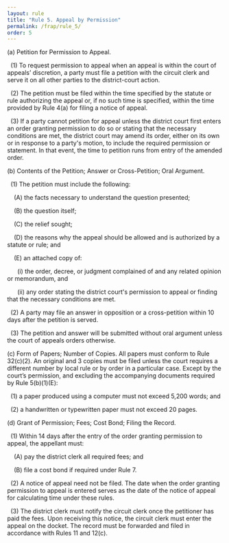 ```yaml
---
layout: rule
title: "Rule 5. Appeal by Permission"
permalink: /frap/rule_5/
order: 5
---
```


(a) Petition for Permission to Appeal.


&nbsp;&nbsp;(1) To request permission to appeal when an appeal is within the court of appeals’ discretion, a party must file a petition with the circuit clerk and serve it on all other parties to the district-court action.


&nbsp;&nbsp;(2) The petition must be filed within the time specified by the statute or rule authorizing the appeal or, if no such time is specified, within the time provided by Rule 4(a) for filing a notice of appeal.


&nbsp;&nbsp;(3) If a party cannot petition for appeal unless the district court first enters an order granting permission to do so or stating that the necessary conditions are met, the district court may amend its order, either on its own or in response to a party's motion, to include the required permission or statement. In that event, the time to petition runs from entry of the amended order.


(b) Contents of the Petition; Answer or Cross-Petition; Oral Argument.


&nbsp;&nbsp;(1) The petition must include the following:


&nbsp;&nbsp;&nbsp;&nbsp;(A) the facts necessary to understand the question presented;


&nbsp;&nbsp;&nbsp;&nbsp;(B) the question itself;


&nbsp;&nbsp;&nbsp;&nbsp;(C) the relief sought;


&nbsp;&nbsp;&nbsp;&nbsp;(D) the reasons why the appeal should be allowed and is authorized by a statute or rule; and


&nbsp;&nbsp;&nbsp;&nbsp;(E) an attached copy of:


&nbsp;&nbsp;&nbsp;&nbsp;&nbsp;&nbsp;(i) the order, decree, or judgment complained of and any related opinion or memorandum, and


&nbsp;&nbsp;&nbsp;&nbsp;&nbsp;&nbsp;(ii) any order stating the district court's permission to appeal or finding that the necessary conditions are met.


&nbsp;&nbsp;(2) A party may file an answer in opposition or a cross-petition within 10 days after the petition is served.


&nbsp;&nbsp;(3) The petition and answer will be submitted without oral argument unless the court of appeals orders otherwise.


(c) Form of Papers; Number of Copies. All papers must conform to Rule 32(c)(2). An original and 3 copies must be filed unless the court requires a different number by local rule or by order in a particular case. Except by the court’s permission, and excluding the accompanying documents required by Rule 5(b)(1)(E):


&nbsp;&nbsp;(1) a paper produced using a computer must not exceed 5,200 words; and


&nbsp;&nbsp;(2) a handwritten or typewritten paper must not exceed 20 pages.


(d) Grant of Permission; Fees; Cost Bond; Filing the Record.


&nbsp;&nbsp;(1) Within 14 days after the entry of the order granting permission to appeal, the appellant must:


&nbsp;&nbsp;&nbsp;&nbsp;(A) pay the district clerk all required fees; and


&nbsp;&nbsp;&nbsp;&nbsp;(B) file a cost bond if required under Rule 7.


&nbsp;&nbsp;(2) A notice of appeal need not be filed. The date when the order granting permission to appeal is entered serves as the date of the notice of appeal for calculating time under these rules.


&nbsp;&nbsp;(3) The district clerk must notify the circuit clerk once the petitioner has paid the fees. Upon receiving this notice, the circuit clerk must enter the appeal on the docket. The record must be forwarded and filed in accordance with Rules 11 and 12(c).
